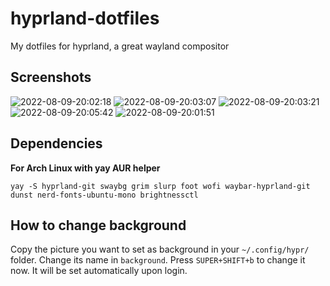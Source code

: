 # hyprland-dotfiles
My dotfiles for hyprland, a great wayland compositor

## Screenshots
![2022-08-09-20:02:18](https://user-images.githubusercontent.com/88981092/183731639-92ce1648-e713-433d-b275-5ed3aab685e7.png)
![2022-08-09-20:03:07](https://user-images.githubusercontent.com/88981092/183731735-277c4b4e-5b96-459f-aec9-27d05c5bf589.png)
![2022-08-09-20:03:21](https://user-images.githubusercontent.com/88981092/183731804-07b051f2-21bf-44a9-8061-3ff960ecfcab.png)
![2022-08-09-20:05:42](https://user-images.githubusercontent.com/88981092/183731906-21878851-7d28-49a8-9f66-c1891119a9e8.png)
![2022-08-09-20:01:51](https://user-images.githubusercontent.com/88981092/183731975-4445e682-2ebc-4fca-8a9e-900e0fb919ac.png)




## Dependencies
**For Arch Linux with yay AUR helper**
```
yay -S hyprland-git swaybg grim slurp foot wofi waybar-hyprland-git dunst nerd-fonts-ubuntu-mono brightnessctl
```

## How to change background
Copy the picture you want to set as background in your ```~/.config/hypr/``` folder.
Change its name in ```background```.
Press ```SUPER+SHIFT+b``` to change it now. It will be set automatically upon login.
